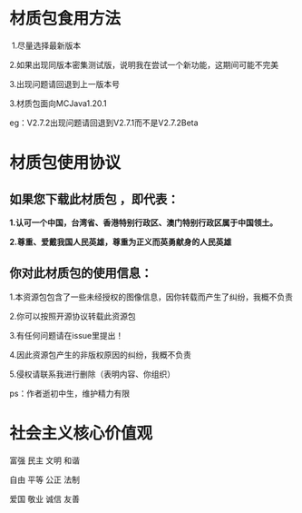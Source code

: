 材质包食用方法
==============

 1.尽量选择最新版本

2.如果出现同版本密集测试版，说明我在尝试一个新功能，这期间可能不完美

3.出现问题请回退到上一版本号

3.材质包面向MCJava1.20.1

eg：V2.7.2出现问题请回退到V2.7.1而不是V2.7.2Beta

材质包使用协议
===============

如果您下载此材质包 ，即代表：
-----------------------------

**1.认可一个中国，台湾省、香港特别行政区、澳门特别行政区属于中国领土。**

**2.尊重、爱戴我国人民英雄，尊重为正义而英勇献身的人民英雄**

你对此材质包的使用信息：
------------------------

1.本资源包包含了一些未经授权的图像信息，因你转载而产生了纠纷，我概不负责

2.你可以按照开源协议转载此资源包

3.有任何问题请在issue里提出！

4.因此资源包产生的非版权原因的纠纷，我概不负责

5.侵权请联系我进行删除（表明内容、你组织）

ps：作者逝初中生，维护精力有限

社会主义核心价值观
===================

富强 民主 文明 和谐

自由 平等 公正 法制

爱国 敬业 诚信 友善
